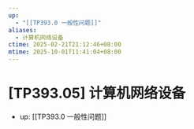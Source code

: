 ```yaml
---
up:
  - "[[TP393.0 一般性问题]]"
aliases:
  - 计算机网络设备
ctime: 2025-02-21T21:12:46+08:00
mtime: 2025-10-01T11:41:04+08:00
---
```


# [TP393.05] 计算机网络设备

- up: [[TP393.0 一般性问题]]
